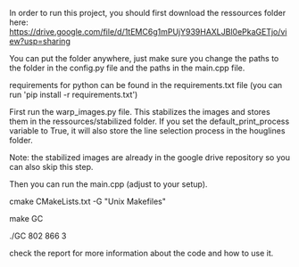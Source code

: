 In order to run this project, you should first download the ressources folder here: 
https://drive.google.com/file/d/1tEMC6g1mPUjY939HAXLJBl0ePkaGETjo/view?usp=sharing

You can put the folder anywhere, just make sure you change the paths to the folder in the config.py file and the paths in the main.cpp file.

requirements for python can be found in the requirements.txt file (you can run 'pip install -r requirements.txt')

First run the warp_images.py file. This stabilizes the images and stores them in the ressources/stabilized folder. If you set the default_print_process variable to True, it will also store the line selection process in the houglines folder.

Note: the stabilized images are already in the google drive repository so you can also skip this step.

Then you can run the main.cpp (adjust to your setup).

cmake CMakeLists.txt -G "Unix Makefiles"

make GC

./GC 802 866 3

check the report for more information about the code and how to use it.
